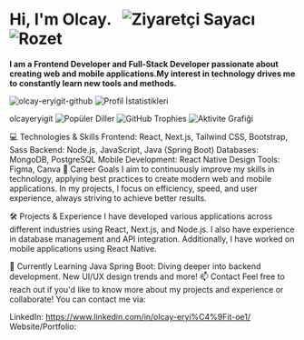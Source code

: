 
# Hi, I'm Olcay. &nbsp; ![Ziyaretçi Sayacı](https://komarev.com/ghpvc/?username=olcayeryigit&color=green) ![Rozet](https://img.shields.io/badge/Yazılım-JavaScript-yellow)
__I am a Frontend Developer and Full-Stack Developer passionate about creating web and mobile applications.My interest in technology drives me to constantly learn new tools and methods.__


![olcay-eryigit-github](https://github.com/user-attachments/assets/ad41dfc7-eeab-4f6a-be69-3db6f6dfb020) ![Profil İstatistikleri](https://github-readme-stats.vercel.app/api?username=olcayeryigit)


olcayeryigit
![Popüler Diller](https://github-readme-stats.vercel.app/api/top-langs/?username=olcayeryigit&layout=compact&theme=github_light)
![GitHub Trophies](https://github-profile-trophy.vercel.app/?username=olcayeryigit&theme=dracula)
![Aktivite Grafiği](https://github-readme-activity-graph.vercel.app/graph?username=olcayeryigit&theme=radical)




💻 Technologies & Skills
Frontend: React, Next.js, Tailwind CSS, Bootstrap, Sass
Backend: Node.js, JavaScript, Java (Spring Boot)
Databases: MongoDB, PostgreSQL
Mobile Development: React Native
Design Tools: Figma, Canva
🎯 Career Goals
I aim to continuously improve my skills in technology, applying best practices to create modern web and mobile applications. In my projects, I focus on efficiency, speed, and user experience, always striving to achieve better results.

🛠️ Projects & Experience
I have developed various applications across different industries using React, Next.js, and Node.js. I also have experience in database management and API integration. Additionally, I have worked on mobile applications using React Native.

🌱 Currently Learning
Java Spring Boot: Diving deeper into backend development.
New UI/UX design trends and more!
📫 Contact
Feel free to reach out if you'd like to know more about my projects and experience or collaborate!
You can contact me via:


LinkedIn: https://www.linkedin.com/in/olcay-eryi%C4%9Fit-oe1/
Website/Portfolio: 
